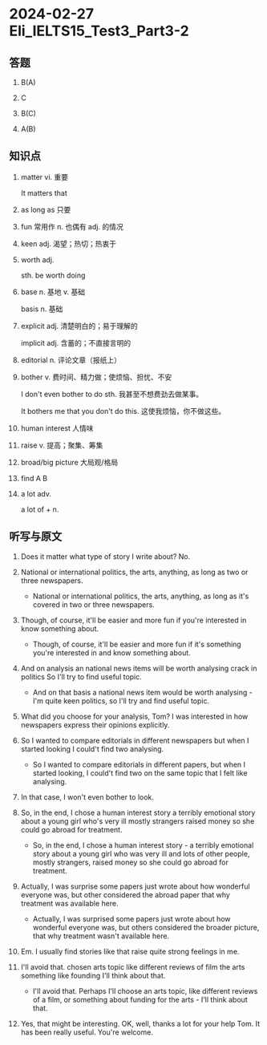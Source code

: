 # 2024-02-27 Eli_IELTS15_Test3_Part3-2

## 答题

1. B(A)

2. C

3. B(C)

4. A(B)

## 知识点

1. matter vi. 重要

   It matters that

2. as long as 只要

3. fun 常用作 n. 也偶有 adj. 的情况

4. keen adj. 渴望；热切；热衷于

5. worth adj.

   sth. be worth doing

6. base n. 基地 v. 基础

   basis n. 基础

7. explicit adj. 清楚明白的；易于理解的

   implicit adj. 含蓄的；不直接言明的

8. editorial n. 评论文章（报纸上）

9. bother v. 费时间、精力做；使烦恼、担忧、不安

   I don't even bother to do sth. 我甚至不想费劲去做某事。

   It bothers me that you don't do this. 这使我烦恼，你不做这些。

10. human interest 人情味

11. raise v. 提高；聚集、筹集

12. broad/big picture 大局观/格局

13. find A B

14. a lot adv.

    a lot of + n.

## 听写与原文

1. Does it matter what type of story I write about? No.

2. National or international politics, the arts, anything, as long as two or three newspapers.

   - National or international politics, the arts, anything, as long as it's covered in two or three newspapers.

3. Though, of course, it'll be easier and more fun if you're interested in know something about.

   - Though, of course, it'll be easier and more fun if it's something you're interested in and know something about.

4. And on analysis an national news items will be worth analysing crack in politics So I'll try to find useful topic.

   - And on that basis a national news item would be worth analysing - I'm quite keen politics, so I'll try and find useful topic.

5. What did you choose for your analysis, Tom? I was interested in how newspapers express their opinions explicitly.

6. So I wanted to compare editorials in different newspapers but when I started looking I could't find two analysing.

   - So I wanted to compare editorials in different papers, but when I started looking, I could't find two on the same topic that I felt like analysing.

7. In that case, I won't even bother to look.

8. So, in the end, I chose a human interest story a terribly emotional story about a young girl who's very ill mostly strangers raised money so she could go abroad for treatment.

   - So, in the end, I chose a human interest story - a terribly emotional story about a young girl who was very ill and lots of other people, mostly strangers, raised money so she could go abroad for treatment.

9. Actually, I was surprise some papers just wrote about how wonderful everyone was, but other considered the abroad paper that why treatment was available here.

   - Actually, I was surprised some papers just wrote about how wonderful everyone was, but others considered the broader picture, that why treatment wasn't available here.

10. Em. I usually find stories like that raise quite strong feelings in me.

11. I'll avoid that. chosen arts topic like different reviews of film the arts something like founding I'll think about that.

    - I'll avoid that. Perhaps I'll choose an arts topic, like different reviews of a film, or something about funding for the arts - I'll think about that.

12. Yes, that might be interesting. OK, well, thanks a lot for your help Tom. It has been really useful. You're welcome.
